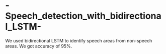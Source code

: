 # -Speech_detection_with_bidirectional_LSTM-
We used bidirectional LSTM to identify speech areas from non-speech areas. We got accuracy of 95%.
